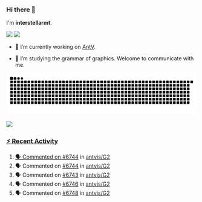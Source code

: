 ### Hi there 👋

I'm **interstellarmt**.

[![](https://img.shields.io/endpoint?url=https://awards.antv.vision/interstellarmt-g2-contributor.json)](https://github.com/antvis/g2)
[![](https://img.shields.io/endpoint?url=https://awards.antv.vision/interstellarmt-gpt-vis-contributor.json)](https://github.com/antvis/gpt-vis)

- 🔭 I’m currently working on [AntV](https://github.com/antvis).

- 📖 I’m studying the grammar of graphics. Welcome to communicate with me.

![](https://raw.githubusercontent.com/interstellarmt/interstellarmt/refs/heads/output/github-contribution-grid-snake.svg)
<div>
  <a href="https://github.com/interstellarmt">
  <img height="180em" src="https://github-readme-stats-eight-theta.vercel.app/api?username=interstellarmt&show_icons=true&include_all_commits=true&count_private=true&theme=tokyonight"/>
</div>
    
### :zap: Recent Activity

<!--START_SECTION:activity-->
1. 🗣 Commented on [#6744](https://github.com/antvis/G2/pull/6744#issuecomment-2785654357) in [antvis/G2](https://github.com/antvis/G2)
2. 🗣 Commented on [#6744](https://github.com/antvis/G2/pull/6744#issuecomment-2785652402) in [antvis/G2](https://github.com/antvis/G2)
3. 🗣 Commented on [#6743](https://github.com/antvis/G2/issues/6743#issuecomment-2785400791) in [antvis/G2](https://github.com/antvis/G2)
4. 🗣 Commented on [#6746](https://github.com/antvis/G2/pull/6746#issuecomment-2785335140) in [antvis/G2](https://github.com/antvis/G2)
5. 🗣 Commented on [#6748](https://github.com/antvis/G2/pull/6748#issuecomment-2785318283) in [antvis/G2](https://github.com/antvis/G2)
<!--END_SECTION:activity-->

